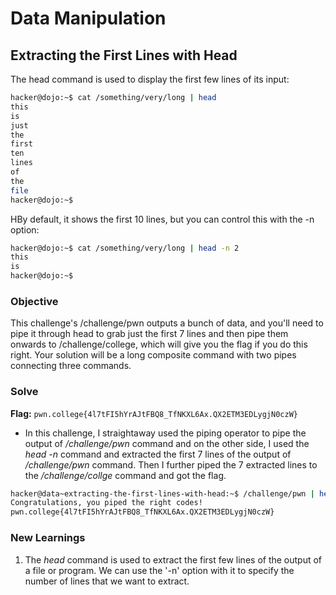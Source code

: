 # Data Manipulation

## Extracting the First Lines with Head
The head command is used to display the first few lines of its input:

```bash
hacker@dojo:~$ cat /something/very/long | head
this
is
just
the
first
ten
lines
of
the
file
hacker@dojo:~$
```

HBy default, it shows the first 10 lines, but you can control this with the -n option:

```bash
hacker@dojo:~$ cat /something/very/long | head -n 2
this
is
hacker@dojo:~$
```

### Objective
This challenge's /challenge/pwn outputs a bunch of data, and you'll need to pipe it through head to grab just the first 7 lines and then pipe them onwards to /challenge/college, which will give you the flag if you do this right. Your solution will be a long composite command with two pipes connecting three commands. 

### Solve
**Flag:** `pwn.college{4l7tFI5hYrAJtFBQ8_TfNKXL6Ax.QX2ETM3EDLygjN0czW}`

- In this challenge, I straightaway used the piping operator to pipe the output of */challenge/pwn* command and on the other side, I used the *head -n* command and extracted the first 7 lines of the output of */challenge/pwn* command. Then I further piped the 7 extracted lines to the */challenge/collge* command and got the flag.

```bash
hacker@data~extracting-the-first-lines-with-head:~$ /challenge/pwn | head -n 7 | /challenge/college
Congratulations, you piped the right codes!
pwn.college{4l7tFI5hYrAJtFBQ8_TfNKXL6Ax.QX2ETM3EDLygjN0czW}
```

### New Learnings
1. The *head* command is used to extract the first few lines of the output of a file or program. We can use the '-n' option with it to specify the number of lines that we want to extract.